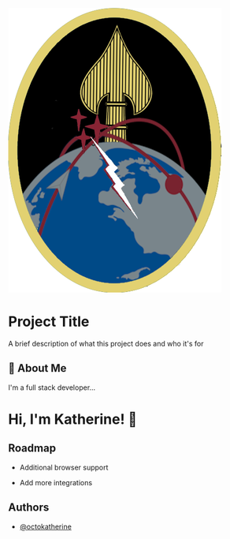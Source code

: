 ![Logo](https://raw.githubusercontent.com/RyanBritt217/Project-ASTRO/refs/heads/main/ASTRO%20Emblem.png)


# Project Title

A brief description of what this project does and who it's for


## 🚀 About Me
I'm a full stack developer...


# Hi, I'm Katherine! 👋


## Roadmap

- Additional browser support

- Add more integrations


## Authors

- [@octokatherine](https://www.github.com/octokatherine)


